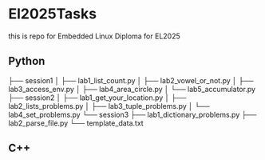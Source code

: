 # El2025Tasks
this is repo for Embedded Linux Diploma for EL2025
## Python

├── session1
│   ├── lab1_list_count.py
│   ├── lab2_vowel_or_not.py
│   ├── lab3_access_env.py
│   ├── lab4_area_circle.py
│   └── lab5_accumulator.py
├── session2
│   ├── lab1_get_your_location.py
│   ├── lab2_lists_problems.py
│   ├── lab3_tuple_problems.py
│   └── lab4_set_problems.py
└── session3
    ├── lab1_dictionary_problems.py
    ├── lab2_parse_file.py
    └── template_data.txt

## C++

